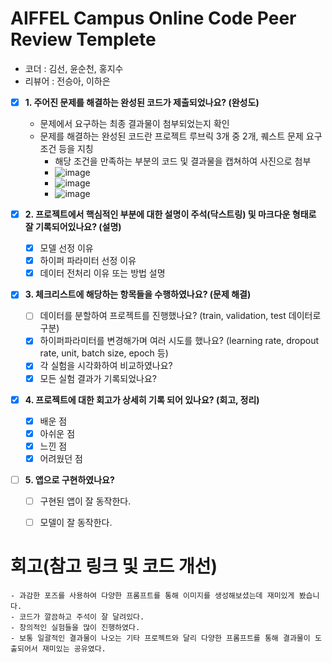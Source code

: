 # AIFFEL Campus Online Code Peer Review Templete
- 코더 : 김선, 윤순천, 홍지수
- 리뷰어 : 전승아, 이하은


- [x]  **1. 주어진 문제를 해결하는 완성된 코드가 제출되었나요? (완성도)**
    - 문제에서 요구하는 최종 결과물이 첨부되었는지 확인
    - 문제를 해결하는 완성된 코드란 프로젝트 루브릭 3개 중 2개, 
    퀘스트 문제 요구조건 등을 지칭
        - 해당 조건을 만족하는 부분의 코드 및 결과물을 캡쳐하여 사진으로 첨부
        - ![image](https://github.com/user-attachments/assets/e0d9e86c-12b1-491f-97c3-64b8967ba437)
        - ![image](https://github.com/user-attachments/assets/a5f97f57-d94d-4d74-9287-e78709fbb30f)
        - ![image](https://github.com/user-attachments/assets/cdab8cb0-66a7-428b-ac85-b963f777f85a)

- [x]  **2. 프로젝트에서 핵심적인 부분에 대한 설명이 주석(닥스트링) 및 마크다운 형태로 잘 기록되어있나요? (설명)**
    - [x]  모델 선정 이유
    - [x]  하이퍼 파라미터 선정 이유
    - [x]  데이터 전처리 이유 또는 방법 설명

- [x]  **3. 체크리스트에 해당하는 항목들을 수행하였나요? (문제 해결)**
    - [ ]  데이터를 분할하여 프로젝트를 진행했나요? (train, validation, test 데이터로 구분)
    - [x]  하이퍼파라미터를 변경해가며 여러 시도를 했나요? (learning rate, dropout rate, unit, batch size, epoch 등)
    - [x]  각 실험을 시각화하여 비교하였나요?
    - [x]  모든 실험 결과가 기록되었나요?

- [x]  **4. 프로젝트에 대한 회고가 상세히 기록 되어 있나요? (회고, 정리)**
    - [x]  배운 점
    - [x]  아쉬운 점
    - [x]  느낀 점
    - [x]  어려웠던 점

- [ ]  **5.  앱으로 구현하였나요?**
    - [ ]  구현된 앱이 잘 동작한다.
    - [ ]  모델이 잘 동작한다.
  

# 회고(참고 링크 및 코드 개선)
```
- 과감한 포즈를 사용하여 다양한 프롬프트를 통해 이미지를 생성해보셨는데 재미있게 봤습니다.
- 코드가 깔끔하고 주석이 잘 달려있다.
- 창의적인 실험들을 많이 진행하였다.
- 보통 일괄적인 결과물이 나오는 기타 프로젝트와 달리 다양한 프롬프트를 통해 결과물이 도출되어서 재미있는 공유였다.
```
